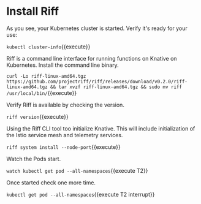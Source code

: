 # Install Riff #

As you see, your Kubernetes cluster is started. Verify it's ready for your use:

`kubectl cluster-info`{{execute}}

Riff is a command line interface for running functions on Knative on Kubernetes. Install the command line binary.

`curl -Lo riff-linux-amd64.tgz https://github.com/projectriff/riff/releases/download/v0.2.0/riff-linux-amd64.tgz && tar xvzf riff-linux-amd64.tgz && sudo mv riff /usr/local/bin/`{{execute}}

Verify Riff is available by checking the version.

`riff version`{{execute}}

Using the Riff CLI tool too initialize Knative. This will include initialization of the Istio service mesh and telemetry services.

`riff system install --node-port`{{execute}}

Watch the Pods start.

`watch kubectl get pod --all-namespaces`{{execute T2}}

Once started check one more time.

`kubectl get pod --all-namespaces`{{execute T2 interrupt}}
